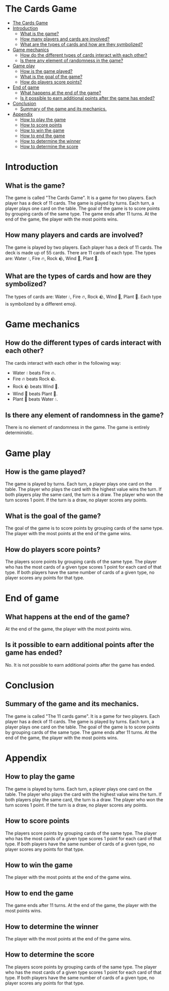 # The Cards Game

- [The Cards Game](#the-cards-game)
- [Introduction](#introduction)
  - [What is the game?](#what-is-the-game)
  - [How many players and cards are involved?](#how-many-players-and-cards-are-involved)
  - [What are the types of cards and how are they symbolized?](#what-are-the-types-of-cards-and-how-are-they-symbolized)
- [Game mechanics](#game-mechanics)
  - [How do the different types of cards interact with each other?](#how-do-the-different-types-of-cards-interact-with-each-other)
  - [Is there any element of randomness in the game?](#is-there-any-element-of-randomness-in-the-game)
- [Game play](#game-play)
  - [How is the game played?](#how-is-the-game-played)
  - [What is the goal of the game?](#what-is-the-goal-of-the-game)
  - [How do players score points?](#how-do-players-score-points)
- [End of game](#end-of-game)
  - [What happens at the end of the game?](#what-happens-at-the-end-of-the-game)
  - [Is it possible to earn additional points after the game has ended?](#is-it-possible-to-earn-additional-points-after-the-game-has-ended)
- [Conclusion](#conclusion)
  - [Summary of the game and its mechanics.](#summary-of-the-game-and-its-mechanics)
- [Appendix](#appendix)
  - [How to play the game](#how-to-play-the-game)
  - [How to score points](#how-to-score-points)
  - [How to win the game](#how-to-win-the-game)
  - [How to end the game](#how-to-end-the-game)
  - [How to determine the winner](#how-to-determine-the-winner)
  - [How to determine the score](#how-to-determine-the-score)

# Introduction

## What is the game?

The game is called "The Cards Game". It is a game for two players. Each player has a deck of 11 cards. The game is played by turns. Each turn, a player plays one card on the table. The goal of the game is to score points by grouping cards of the same type. The game ends after 11 turns. At the end of the game, the player with the most points wins.

## How many players and cards are involved?

The game is played by two players. Each player has a deck of 11 cards. The deck is made up of 55 cards. There are 11 cards of each type. The types are: Water 💧, Fire 🔥, Rock 🪨, Wind 💨, Plant 🌱.

## What are the types of cards and how are they symbolized?

The types of cards are: Water 💧, Fire 🔥, Rock 🪨, Wind 💨, Plant 🌱. Each type is symbolized by a different emoji.

# Game mechanics

## How do the different types of cards interact with each other?

The cards interact with each other in the following way:

- Water 💧 beats Fire 🔥.
- Fire 🔥 beats Rock 🪨.
- Rock 🪨 beats Wind 💨.
- Wind 💨 beats Plant 🌱.
- Plant 🌱 beats Water 💧.

## Is there any element of randomness in the game?

There is no element of randomness in the game. The game is entirely deterministic.

# Game play

## How is the game played?

The game is played by turns. Each turn, a player plays one card on the table. The player who plays the card with the highest value wins the turn. If both players play the same card, the turn is a draw. The player who won the turn scores 1 point. If the turn is a draw, no player scores any points.

## What is the goal of the game?

The goal of the game is to score points by grouping cards of the same type. The player with the most points at the end of the game wins.

## How do players score points?

The players score points by grouping cards of the same type. The player who has the most cards of a given type scores 1 point for each card of that type. If both players have the same number of cards of a given type, no player scores any points for that type.

# End of game

## What happens at the end of the game?

At the end of the game, the player with the most points wins.

## Is it possible to earn additional points after the game has ended?

No. It is not possible to earn additional points after the game has ended.

# Conclusion

## Summary of the game and its mechanics.

The game is called "The 11 cards game". It is a game for two players. Each player has a deck of 11 cards. The game is played by turns. Each turn, a player plays one card on the table. The goal of the game is to score points by grouping cards of the same type. The game ends after 11 turns. At the end of the game, the player with the most points wins.

# Appendix

## How to play the game

The game is played by turns. Each turn, a player plays one card on the table. The player who plays the card with the highest value wins the turn. If both players play the same card, the turn is a draw. The player who won the turn scores 1 point. If the turn is a draw, no player scores any points.

## How to score points

The players score points by grouping cards of the same type. The player who has the most cards of a given type scores 1 point for each card of that type. If both players have the same number of cards of a given type, no player scores any points for that type.

## How to win the game

The player with the most points at the end of the game wins.

## How to end the game

The game ends after 11 turns. At the end of the game, the player with the most points wins.

## How to determine the winner

The player with the most points at the end of the game wins.

## How to determine the score

The players score points by grouping cards of the same type. The player who has the most cards of a given type scores 1 point for each card of that type. If both players have the same number of cards of a given type, no player scores any points for that type.
